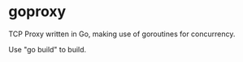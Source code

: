 goproxy
=======

TCP Proxy written in Go, making use of goroutines for concurrency.

Use "go build" to build.
